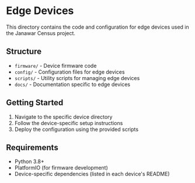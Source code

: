 # Edge Devices

This directory contains the code and configuration for edge devices used in the Janawar Census project.

## Structure

- `firmware/` - Device firmware code
- `config/` - Configuration files for edge devices
- `scripts/` - Utility scripts for managing edge devices
- `docs/` - Documentation specific to edge devices

## Getting Started

1. Navigate to the specific device directory
2. Follow the device-specific setup instructions
3. Deploy the configuration using the provided scripts

## Requirements

- Python 3.8+
- PlatformIO (for firmware development)
- Device-specific dependencies (listed in each device's README)
